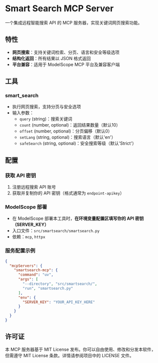 # Smart Search MCP Server

一个集成远程智能搜索 API 的 MCP 服务器，实现关键词网页搜索功能。

## 特性

- **网页搜索**：支持关键词检索、分页、语言和安全等级选项
- **结构化返回**：所有结果以 JSON 格式返回
- **平台兼容**：适用于 ModelScope MCP 平台及兼容客户端

## 工具

### smart_search

- 执行网页搜索，支持分页与安全选项
- 输入参数：
  - `query` (string)：搜索关键词
  - `count` (number, optional)：返回结果数量（默认10）
  - `offset` (number, optional)：分页偏移（默认0）
  - `setLang` (string, optional)：搜索语言（默认'en'）
  - `safeSearch` (string, optional)：安全搜索等级（默认'Strict'）

## 配置

### 获取 API 密钥

1. 注册远程搜索 API 账号
2. 获取并复制你的 API 密钥（格式通常为 `endpoint-apikey`）

### ModelScope 部署

- 在 ModelScope 部署本工具时，**在环境变量配置区填写你的 API 密钥（SERVER_KEY）**
- 入口文件：`src/smartsearch/smartsearch.py`
- 依赖：`mcp`, `httpx`

### 服务配置示例

```json
{
  "mcpServers": {
    "smartsearch-mcp": {
      "command": "uv",
      "args": [
        "--directory", "src/smartsearch/",
        "run", "smartsearch.py"
      ],
      "env": {
        "SERVER_KEY": "YOUR_API_KEY_HERE"
      }
    }
  }
}
```

## 许可证

本 MCP 服务器基于 MIT License 发布。你可以自由使用、修改和分发本软件，但需遵守 MIT License 条款。详情请参阅项目中的 LICENSE 文件。
